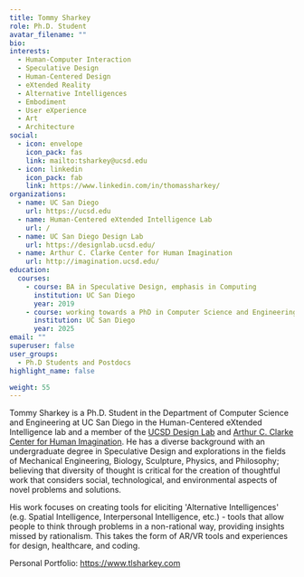 ```yaml
---
title: Tommy Sharkey
role: Ph.D. Student
avatar_filename: ""
bio: 
interests:
  - Human-Computer Interaction
  - Speculative Design
  - Human-Centered Design
  - eXtended Reality
  - Alternative Intelligences
  - Embodiment
  - User eXperience
  - Art
  - Architecture
social:
  - icon: envelope
    icon_pack: fas
    link: mailto:tsharkey@ucsd.edu
  - icon: linkedin
    icon_pack: fab
    link: https://www.linkedin.com/in/thomassharkey/
organizations:
  - name: UC San Diego
    url: https://ucsd.edu
  - name: Human-Centered eXtended Intelligence Lab
    url: /
  - name: UC San Diego Design Lab
    url: https://designlab.ucsd.edu/
  - name: Arthur C. Clarke Center for Human Imagination
    url: http://imagination.ucsd.edu/
education:
  courses:
    - course: BA in Speculative Design, emphasis in Computing
      institution: UC San Diego
      year: 2019
    - course: working towards a PhD in Computer Science and Engineering, emphasis in Human-Centered Design
      institution: UC San Diego
      year: 2025
email: ""
superuser: false
user_groups:
  - Ph.D Students and Postdocs
highlight_name: false

weight: 55 
---
```


Tommy Sharkey is a Ph.D. Student in the Department of Computer Science and Engineering at UC San Diego in the Human-Centered eXtended Intelligence lab and a member of the [UCSD Design Lab](https://designlab.ucsd.edu/) and [Arthur C. Clarke Center for Human Imagination](http://imagination.ucsd.edu/). He has a diverse background with an undergraduate degree in Speculative Design and explorations in the fields of Mechanical Engineering, Biology, Sculpture, Physics, and Philosophy; believing that diversity of thought is critical for the creation of thoughtful work that considers social, technological, and environmental aspects of novel problems and solutions.

His work focuses on creating tools for eliciting 'Alternative Intelligences' (e.g. Spatial Intelligence, Interpersonal Intelligence, etc.) - tools that allow people to think through problems in a non-rational way, providing insights missed by rationalism. This takes the form of AR/VR tools and experiences for design, healthcare, and coding.

Personal Portfolio: https://www.tlsharkey.com